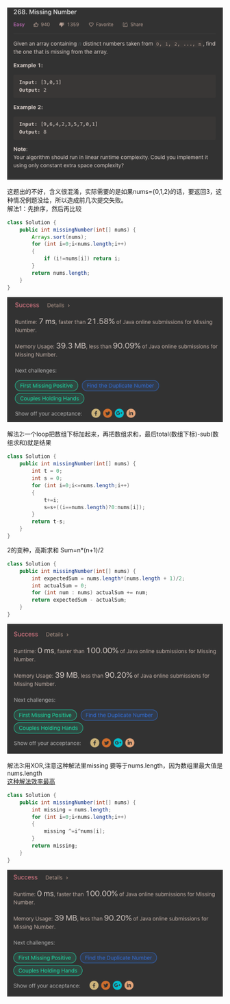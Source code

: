 ![GitHub Logo](/image/268.1.png)

这题出的不好，含义很混淆，实际需要的是如果nums={0,1,2}的话，要返回3，这种情况例题没给，所以造成前几次提交失败。<br>
解法1：先排序，然后再比较

```java
class Solution {
    public int missingNumber(int[] nums) {
        Arrays.sort(nums);        
        for (int i=0;i<nums.length;i++)
        {
            if (i!=nums[i]) return i;
        }
        return nums.length;
    }
}
```

![GitHub Logo](/image/268.2.png)

解法2:一个loop把数组下标加起来，再把数组求和，最后total(数组下标)-sub(数组求和)就是结果

```java
class Solution {
    public int missingNumber(int[] nums) { 
        int t = 0;
        int s = 0;
        for (int i=0;i<=nums.length;i++)
        {
            t+=i;
            s=s+((i==nums.length)?0:nums[i]);
        }
        return t-s;
    }
}
```

2的变种，高斯求和 Sum=n*(n+1)/2

```java
class Solution {
    public int missingNumber(int[] nums) {
        int expectedSum = nums.length*(nums.length + 1)/2;
        int actualSum = 0;
        for (int num : nums) actualSum += num;
        return expectedSum - actualSum;
    }
}
```

![GitHub Logo](/image/268.3.png)

解法3:用XOR,注意这种解法里missing 要等于nums.length，因为数组里最大值是nums.length<br>
<a href="#">这种解法效率最高</a>

```java
class Solution {
    public int missingNumber(int[] nums) { 
        int missing = nums.length;
        for (int i=0;i<nums.length;i++)
        {
            missing ^=i^nums[i];
        }
        return missing;
    }
}
```

![GitHub Logo](/image/268.4.png)
